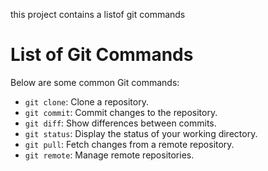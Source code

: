 this project contains a listof git commands
# List of Git Commands

Below are some common Git commands:

- `git clone`: Clone a repository.
- `git commit`: Commit changes to the repository.
- `git diff`: Show differences between commits.
- `git status`: Display the status of your working directory.
- `git pull`: Fetch changes from a remote repository.
- `git remote`: Manage remote repositories.



